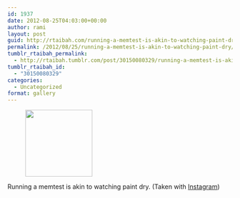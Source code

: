 ```yaml
---
id: 1937
date: 2012-08-25T04:03:00+00:00
author: rami
layout: post
guid: http://rtaibah.com/running-a-memtest-is-akin-to-watching-paint-dry/
permalink: /2012/08/25/running-a-memtest-is-akin-to-watching-paint-dry/
tumblr_rtaibah_permalink:
  - http://rtaibah.tumblr.com/post/30150080329/running-a-memtest-is-akin-to-watching-paint-dry
tumblr_rtaibah_id:
  - "30150080329"
categories:
  - Uncategorized
format: gallery
---
```

<div id='gallery-34' class='gallery galleryid-1937 gallery-columns-3 gallery-size-thumbnail'>
  <figure class='gallery-item'> 
  
  <div class='gallery-icon landscape'>
    <a href='http://139.59.20.41/2012/08/25/running-a-memtest-is-akin-to-watching-paint-dry/attachment/1938/'><img width="150" height="150" src="http://139.59.20.41/wp-content/uploads/2012/08/tumblr_m9alx0U3Vw1qb4qlko1_1280-150x150.jpg" class="attachment-thumbnail size-thumbnail" alt="" srcset="http://139.59.20.41/wp-content/uploads/2012/08/tumblr_m9alx0U3Vw1qb4qlko1_1280-150x150.jpg 150w, http://139.59.20.41/wp-content/uploads/2012/08/tumblr_m9alx0U3Vw1qb4qlko1_1280-300x300.jpg 300w, http://139.59.20.41/wp-content/uploads/2012/08/tumblr_m9alx0U3Vw1qb4qlko1_1280-100x100.jpg 100w, http://139.59.20.41/wp-content/uploads/2012/08/tumblr_m9alx0U3Vw1qb4qlko1_1280.jpg 612w" sizes="100vw" /></a>
  </div></figure>
</div>

Running a memtest is akin to watching paint dry. (Taken with [Instagram](http://instagram.com))